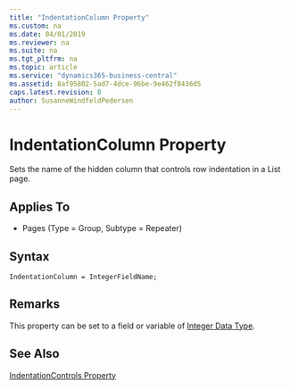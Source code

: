 ```yaml
---
title: "IndentationColumn Property"
ms.custom: na
ms.date: 04/01/2019
ms.reviewer: na
ms.suite: na
ms.tgt_pltfrm: na
ms.topic: article
ms.service: "dynamics365-business-central"
ms.assetid: 8af95802-5ad7-4dce-96be-9e462f8436d5
caps.latest.revision: 8
author: SusanneWindfeldPedersen
---
```


 

# IndentationColumn Property
Sets the name of the hidden column that controls row indentation in a List page.  
  
## Applies To  
  
-   Pages (Type = Group, Subtype = Repeater)  

## Syntax
```
IndentationColumn = IntegerFieldName;
```
  
## Remarks  
 This property can be set to a field or variable of [Integer Data Type](../datatypes/devenv-integer-data-type.md).
  
## See Also  
 [IndentationControls Property](devenv-indentationcontrols-property.md)